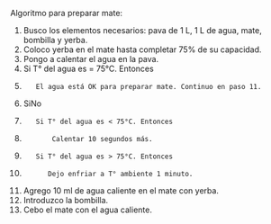 Algoritmo para preparar mate:
1. Busco los elementos necesarios: pava de 1 L, 1 L de agua, mate, bombilla y yerba.
2. Coloco yerba en el mate hasta completar 75% de su capacidad.
3. Pongo a calentar el agua en la pava.
4.  Si T° del agua es = 75°C. Entonces
5.        El agua está OK para preparar mate. Continuo en paso 11.
6.    SiNo
7.        Si T° del agua es < 75°C. Entonces
8.            Calentar 10 segundos más.
9.        Si T° del agua es > 75°C. Entonces
10.           Dejo enfriar a T° ambiente 1 minuto.
11. Agrego 10 ml de agua caliente en el mate con yerba.
12. Introduzco la bombilla.
13. Cebo el mate con el agua caliente.